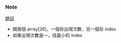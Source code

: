 ### Note
[題目](https://leetcode.com/problems/first-unique-character-in-a-string/description/)

- 開兩個 array[26]，一個存出現次數，另一個存 index
- 如果出現次數是一，找最小的 index